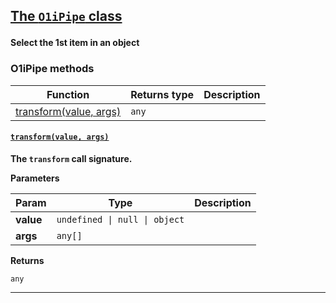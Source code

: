 <section id="main" data-note="AUTO-GENERATED CONTENT, DO NOT EDIT DIRECTLY!">

<h2><a name="o1ipipe" href="https://ngx-useful.lamnhan.com/content/reference/classes/o1ipipe.html"><p>The <code>O1iPipe</code> class</p>
</a></h2>

**Select the 1st item in an object**

<h3><a name="o1ipipe-methods"><p>O1iPipe methods</p>
</a></h3>

| Function                                       | Returns type     | Description |
| ---------------------------------------------- | ---------------- | ----------- |
| [transform(value, args)](#o1ipipe-transform-0) | <code>any</code> |             |

<h4><a name="o1ipipe-transform-0" href="https://ngx-useful.lamnhan.com/content/reference/classes/o1ipipe.html#transform"><p><code>transform(value, args)</code></p>
</a></h4>

**The `transform` call signature.**

**Parameters**

| Param     | Type                                     | Description |
| --------- | ---------------------------------------- | ----------- |
| **value** | <code>undefined \| null \| object</code> |             |
| **args**  | <code>any[]</code>                       |             |

**Returns**

<code>any</code>

---

</section>
